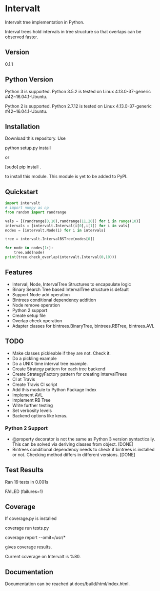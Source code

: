 
# Intervalt

Intervalt tree implementation in Python.

Interval trees hold intervals in tree structure 
so that overlaps can be observed faster.


## Version
0.1.1

## Python Version
Python 3 is supported. 
Python 3.5.2 is tested on Linux 4.13.0-37-generic #42~16.04.1-Ubuntu.

Python 2 is supported.
Python 2.7.12 is tested on Linux 4.13.0-37-generic #42~16.04.1-Ubuntu.

## Installation

Download this repository.
Use

python setup.py install

or

[sudo] pip install .

to install this module. This module is yet to be added to PyPI.

## Quickstart
```python
import intervalt
# import numpy as np 
from random import randrange

vals = [(randrange(0,10),randrange(11,20)) for i in range(10)]
intervals = [intervalt.Interval(i[0],i[1]) for i in vals]
nodes = [intervalt.Node(i) for i in intervals]

tree = intervalt.IntervalBSTree(nodes[0])

for node in nodes[1:]:
    tree.add(node)
print(tree.check_overlap(intervalt.Interval(0,10)))
```

## Features

- Interval, Node, IntervalTree Structures to encapsulate logic
- Binary Search Tree based IntervalTree structure is default
- Support Node add operation
- Bintrees conditional dependency addition
- Node remove operation
- Python 2 support
- Create setup file
- Overlap check operation
- Adapter classes for bintrees.BinaryTree, bintrees.RBTree, bintrees.AVL 

## TODO

- Make classes pickleable if they are not. Check it.
- Do a pickling example
- Do a UNIX time interval tree example.
- Create Strategy pattern for each tree backend
- Create StrategyFactory pattern for creating IntervalTrees
- CI at Travis
- Create Travis CI script
- Add this module to Python Package Index
- Implement AVL
- Implement RB Tree
- Write further testing
- Set verbosity levels
- Backend options like keras.

### Python 2 Support

- @property decorator is not the same as Python 3 version syntactically.
This can be solved via deriving classes from object. [DONE]
- Bintrees conditional dependency needs to check 
if bintrees is installed or not. Checking method differs in 
different versions. [DONE]

## Test Results
Ran 19 tests in 0.001s

FAILED (failures=1)

## Coverage

If coverage.py is installed

coverage run tests.py

coverage report --omit=/usr/*

gives coverage results.

Current coverage on Intervalt is %80.

## Documentation
Documentation can be reached at docs/build/html/index.html.
